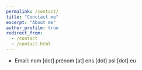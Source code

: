 ```yaml
---
permalink: /contact/
title: "Conctact me"
excerpt: "About me"
author_profile: true
redirect_from: 
  - /contact
  - /contact.html
---
```


* Email: nom [dot] prénom [at] ens [dot] psl [dot] eu